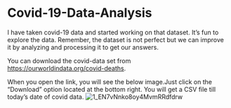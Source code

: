 # Covid-19-Data-Analysis

I have taken covid-19 data and started working on that dataset. It’s fun to explore the data. Remember, the dataset is not perfect but we can improve it by analyzing and processing it to get our answers.

You can download the covid-data set from https://ourworldindata.org/covid-deaths. 

When you open the link, you will see the below image.Just click on the “Download” option located at the bottom right. You will get a CSV file till today’s date of covid data.
![1_EN7vNnko8oy4MvmRRdfdrw](https://user-images.githubusercontent.com/97979602/154510331-1b8aa5cf-50e5-4329-9b0e-3d084129a287.png)
